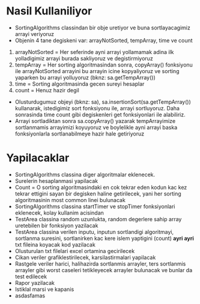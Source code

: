 # Nasil Kullaniliyor
* SortingAlgorithms classindan bir obje uretiyor ve buna sortlayacagimiz arrayi veriyoruz
* Objenin 4 tane degiskeni var: arrayNotSorted, tempArray, time ve count
1. arrayNotSorted = Her seferinde ayni arrayi yollamamak adina ilk yolladigimiz arrayi burada sakliyoruz ve degistirmiyoruz
2. tempArray = Her sorting algoritmasindan sonra, copyArray() fonksiyonu ile arrayNotSorted arrayini bu arrayin icine kopyaliyoruz ve sorting yaparken bu arrayi yolluyoruz (bknz: sa.getTempArray())
3. time = Sorting algoritmasinda gecen sureyi hesaplar
4. count = Henuz hazir degil
* Olusturdugumuz objeyi (bknz: sa), sa.insertionSort(sa.getTempArray()) kullanarak, istedigimiz sort fonksiyonu ile, arrayi sortluyoruz. Daha sonrasinda time count gibi degiskenleri get fonksiyonlari ile alabiliriz.
* Arrayi sortladiktan sonra sa.copyArray() yazarak tempArrayimize sortlanmamis arrayimizi koyuyoruz ve boylelikle ayni arrayi baska fonksiyonlarla sortlanabilmeye hazir hale getiriyoruz

# Yapilacaklar

* SortingAlgorithms classina diger algoritmalar eklenecek.
* Surelerin hesaplanmasi yapilacak
* Count = O sorting algoritmasindaki en cok tekrar eden kodun kac kez tekrar ettigini sayan bir degisken haline getirilecek, yani her sorting algoritmasinin most common linei bulunacak
* SortingAlgorithms classina startTimer ve stopTimer fonksiyonlari eklenecek, kolay kullanim acisindan
* TestArea classina random uzunlukta, random degerlere sahip array uretebilen bir fonksiyon yazilacak
* TestArea classina verilen inputu, inputun sortlandigi algoritmayi, sortlanma suresini, sortlanirken kac kere islem yaptigini (count) **ayri ayri** txt fileina koyacak kod yazilacak
* Olusturulan txt filelari excel ortamina gecirilecek
* Cikan veriler grafiklestirilecek, karsilastirmalari yapilacak
* Rastgele veriler harici, halihazirda sortlanmis arrayler, ters sortlanmis arrayler gibi worst caseleri tetikleyecek arrayler bulunacak ve bunlar da test edilecek
* Rapor yazilacak
* Istiklal marsi ve kapanis
* asdasfamas
